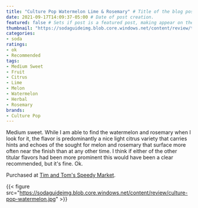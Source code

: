 ```yaml
---
title: "Culture Pop Watermelon Lime & Rosemary" # Title of the blog post.
date: 2021-09-17T14:09:37-05:00 # Date of post creation.
featured: false # Sets if post is a featured post, making appear on the home page side bar.
thumbnail: "https://sodaguideimg.blob.core.windows.net/content/review/thumbs/culture-pop-watermelon.jpg" # Sets thumbnail image appearing inside card on homepage.
categories:
- soda
ratings:
- ok
- Recommended
tags:
- Medium Sweet
- Fruit
- Citrus
- Lime
- Melon
- Watermelon
- Herbal
- Rosemary
brands:
- Culture Pop
---
```


Medium sweet. While I am able to find the watermelon and rosemary when I look for it, the flavor is predominantly a nice light citrus variety that carries hints and echoes of the sought for melon and rosemary that surface more often near the finish than at any other time. I think if either of the other titular flavors had been more prominent this would have been a clear recommended, but it's fine. Ok.

Purchased at [Tim and Tom's Speedy Market](https://www.timandtomsspeedymarket.com/).

{{< figure src="https://sodaguideimg.blob.core.windows.net/content/review/culture-pop-watermelon.jpg" >}}